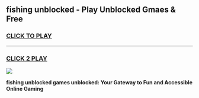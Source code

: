 
## fishing unblocked - Play Unblocked Gmaes & Free
<h3>
<a href="https://news.freeplayer.one?title=fishing_unblocked&ref=23F">CLICK TO PLAY</a></h3>
<hr>

<h3>
<a href="https://news.freeplayer.one?title=fishing_unblocked&ref=23F">CLICK 2 PLAY</a>
  
</h3>

<a href="https://news.freeplayer.one?title=fishing_unblocked&ref=23F/"><img src="https://clearcache.store/games.png"></a>


**fishing unblocked games unblocked: Your Gateway to Fun and Accessible Online Gaming**
